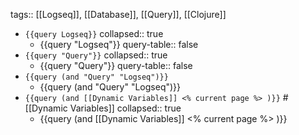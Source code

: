tags:: [[Logseq]], [[Database]], [[Query]], [[Clojure]]

- `{{query Logseq}}`
  collapsed:: true
	- {{query "Logseq"}}
	  query-table:: false
- `{{query "Query"}}`
  collapsed:: true
	- {{query "Query"}}
	  query-table:: false
- `{{query (and "Query" "Logseq")}}`
	- {{query (and "Query" "Logseq")}}
- `{{query (and [[Dynamic Variables]] <% current page %> )}}` #[[Dynamic Variables]]
  collapsed:: true
	- {{query (and [[Dynamic Variables]] <% current page %> )}}